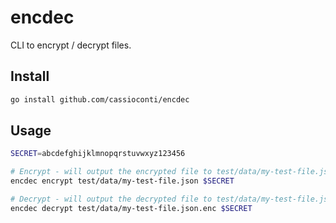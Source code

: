 # encdec

CLI to encrypt / decrypt files.

## Install

```sh
go install github.com/cassioconti/encdec
```

## Usage

```sh
SECRET=abcdefghijklmnopqrstuvwxyz123456

# Encrypt - will output the encrypted file to test/data/my-test-file.json.enc
encdec encrypt test/data/my-test-file.json $SECRET

# Decrypt - will output the decrypted file to test/data/my-test-file.json
encdec decrypt test/data/my-test-file.json.enc $SECRET
```
